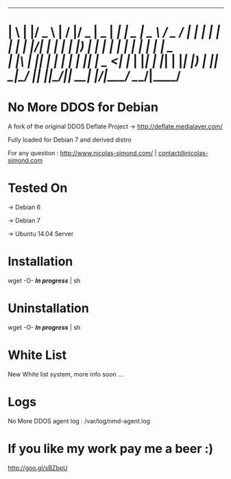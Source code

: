  _   _  ___    __  __  ___  ____  _____   ____  ____   ___  ____
| \ | |/ _ \  |  \/  |/ _ \|  _ \| ____| |  _ \|  _ \ / _ \/ ___|
|  \| | | | | | |\/| | | | | |_) |  _|   | | | | | | | | | \___ \
| |\  | |_| | | |  | | |_| |  _ <| |___  | |_| | |_| | |_| |___) |
|_| \_|\___/  |_|  |_|\___/|_| \_\_____| |____/|____/ \___/|____/
==================================================================



No More DDOS for Debian
=======================

A fork of the original DDOS Deflate Project -> http://deflate.medialayer.com/

Fully loaded for Debian 7 and derived distro

For any question : http://www.nicolas-simond.com/ | contact@nicolas-simond.com


Tested On
=========

-> Debian 6

-> Debian 7

-> Ubuntu 14.04 Server



Installation
============

wget -O- ***In progress*** | sh



Uninstallation
==============

wget -O- ***In progress*** | sh


White List
==========

New White list system, more info soon ...



Logs
====

No More DDOS agent log : /var/log/nmd-agent.log



If you like my work pay me a beer :)
====================================

http://goo.gl/sBZbpU
